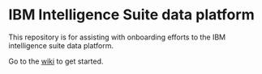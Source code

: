# IBM Intelligence Suite data platform

This repository is for assisting with onboarding efforts to the IBM intelligence suite data platform.

Go to the [wiki](https://github.com/IBM/intelligence-suite-data-platform/wiki) to get started.
